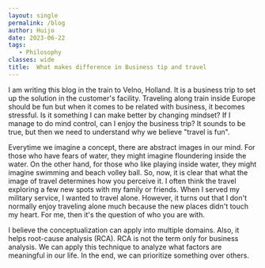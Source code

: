 ```yaml
---
layout: single
permalink: /blog
author: Huijo
date: 2023-06-22
tags:
   - Philosophy
classes: wide
title:  What makes difference in Business tip and travel
---
```


I am writing this blog in the train to Velno, Holland.
It is a business trip to set up the solution in the customer's facility.
Traveling along train inside Europe should be fun but when it comes to be related with business, it becomes stressful.
Is it something I can make better by changing mindset?
If I manage to do mind control, can I enjoy the business trip?
It sounds to be true, but then we need to understand why we believe "travel is fun".

Everytime we imagine a concept, there are abstract images in our mind.
For those who have fears of water, they might imagine floundering inside the water.
On the other hand, for those who like playing inside water, they might imagine swimming and beach volley ball.
So, now, it is clear that what the image of travel determines how you perceive it.
I often think the travel exploring a few new spots with my family or friends.
When I served my military service, I wanted to travel alone.
However, it turns out that I don't normally enjoy traveling alone much because the new places didn't touch my heart.
For me, then it's the question of who you are with.

I believe the conceptualization can apply into multiple domains.
Also, it helps root-cause analysis (RCA).
RCA is not the term only for business analysis.
We can apply this technique to analyze what factors are meaningful in our life.
In the end, we can prioritize something over others.